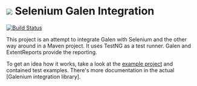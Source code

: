 <img src="http://wcm.io/images/favicon-16@2x.png"/> Selenium Galen Integration
==========================
[![Build Status](https://travis-ci.org/wcm-io-qa/wcm-io-qa-galenium.png?branch=develop)](https://travis-ci.org/wcm-io-qa/wcm-io-qa-galenium) 

This project is an attempt to integrate Galen with Selenium and the other way around in a Maven project. It uses TestNG as a test runner. Galen and ExtentReports provide the reporting.

To get an idea how it works, take a look at the [example project] and contained test examples. There's more documentation in the actual [Galenium integration library].

[example project]: examples
[Galenium integration library core]: core
[Galenium integration convenience layer]: convenience
